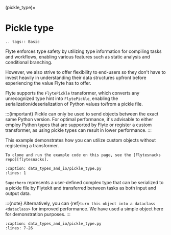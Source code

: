 (pickle_type)=

# Pickle type

```{eval-rst}
.. tags:: Basic
```

Flyte enforces type safety by utilizing type information for compiling tasks and workflows,
enabling various features such as static analysis and conditional branching.

However, we also strive to offer flexibility to end-users so they don't have to invest heavily
in understanding their data structures upfront before experiencing the value Flyte has to offer.

Flyte supports the `FlytePickle` transformer, which converts any unrecognized type hint into `FlytePickle`,
enabling the serialization/deserialization of Python values to/from a pickle file.

:::{important}
Pickle can only be used to send objects between the exact same Python version.
For optimal performance, it's advisable to either employ Python types that are supported by Flyte
or register a custom transformer, as using pickle types can result in lower performance.
:::

This example demonstrates how you can utilize custom objects without registering a transformer.

```{note}
To clone and run the example code on this page, see the [Flytesnacks repo][flytesnacks].
```

```{literalinclude} /examples/data_types_and_io/data_types_and_io/pickle_type.py
:caption: data_types_and_io/pickle_type.py
:lines: 1
```

`Superhero` represents a user-defined complex type that can be serialized to a pickle file by Flytekit
and transferred between tasks as both input and output data.

:::{note}
Alternatively, you can {ref}`turn this object into a dataclass <dataclass>` for improved performance.
We have used a simple object here for demonstration purposes.
:::

```{literalinclude} /examples/data_types_and_io/data_types_and_io/pickle_type.py
:caption: data_types_and_io/pickle_type.py
:lines: 7-26
```

[flytesnacks]: https://github.com/flyteorg/flytesnacks/tree/master/examples/data_types_and_io/
